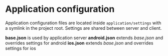 # Application configuration

Application configuration files are located inside ```application/settings``` with a symlink in the project root. Settings are shared between server and client.

**base.json** is used by application server
**android.json** extends _base.json_ and overrides settings for android
**ios.json** extends _base.json_ and overrides settings for ios    
